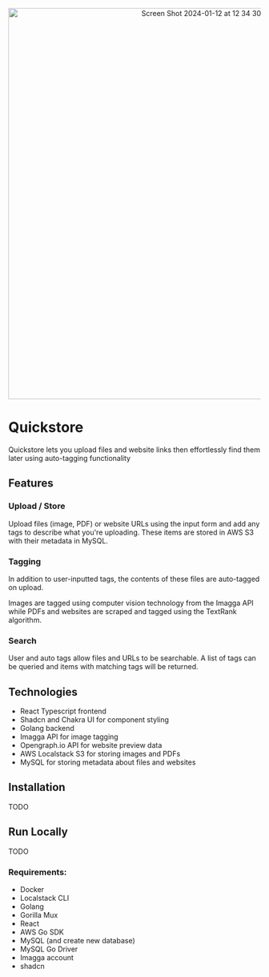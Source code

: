 <p align="center">
<img width="781" alt="Screen Shot 2024-01-12 at 12 34 30 AM" src="https://github.com/ivanmudarth/quickstore/assets/33183884/17218b03-e84b-40d7-ae79-1e83e15929e5">
</p>

# Quickstore

Quickstore lets you upload files and website links then effortlessly find them later using auto-tagging functionality 

## Features

### Upload / Store

Upload files (image, PDF) or website URLs using the input form and add any tags to describe what you're uploading. These items are stored in AWS S3 with their metadata in MySQL. 

### Tagging

In addition to user-inputted tags, the contents of these files are auto-tagged on upload. 

Images are tagged using computer vision technology from the Imagga API while PDFs and websites are scraped and tagged using the TextRank algorithm. 

### Search

User and auto tags allow files and URLs to be searchable. A list of tags can be queried and items with matching tags will be returned. 

## Technologies

- React Typescript frontend
- Shadcn and Chakra UI for component styling
- Golang backend
- Imagga API for image tagging
- Opengraph.io API for website preview data
- AWS Localstack S3 for storing images and PDFs
- MySQL for storing metadata about files and websites

## Installation

TODO 

## Run Locally

TODO

### Requirements:

- Docker
- Localstack CLI
- Golang
- Gorilla Mux
- React
- AWS Go SDK
- MySQL (and create new database)
- MySQL Go Driver
- Imagga account
- shadcn
